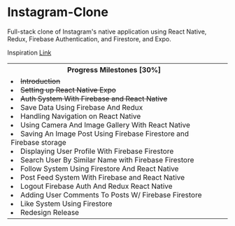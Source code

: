 # Instagram-Clone

Full-stack clone of Instagram's native application using React Native, Redux, Firebase Authentication, and Firestore, and Expo.

Inspiration
<a href="https://www.youtube.com/watch?v=1hPgQWbWmEk&t=3843s&ab_channel=freeCodeCamp.org">Link</a>
<!--
Progess Milestones [In-Progress]
  (0:00:00) Introduction
  (0:02:28) Setting up React Native Expo
  (0:16:34) Auth System With Firebase and React Native
  (0:56:33) Save Data Using Firebase And Redux
  (1:29:05) Handling Navigation on React Native
  (1:49:43) Using Camera And Image Gallery With React Native
  (2:12:57) Saving An Image Post Using Firebase Firestore and Firebase storage
  (2:42:38) Displaying User Profile With Firebase Firestore
  (3:11:57) Search User By Similar Name with Firebase Firestore
  (3:36:00) Follow System Using Firestore And React Native
  (3:55:42) Post Feed System With Firebase and React Native
  (4:27:48) Logout Firebase Auth And Redux React Native
  (4:35:24) Adding User Comments To Posts W/ Firebase Firestore
  (5:14:00) Like System Using Firestore
  (5:47:25) Redesign Release
-->
<table>
  <tr>
    <th id="demo">Progress Milestones [30%]</th>
    <th></th>
  </tr>
  <tr>
    <ul>
      <td>
        <li style="text-decoration: line-through;">Introduction</li>
        <li style="text-decoration: line-through;">Setting up React Native Expo</li>
        <li style="text-decoration: line-through;">Auth System With Firebase and React Native</li>
        <li>Save Data Using Firebase And Redux</li>
        <li>Handling Navigation on React Native</li>
        <li>Using Camera And Image Gallery With React Native</li>
        <li>Saving An Image Post Using Firebase Firestore and Firebase storage</li>
        <li>Displaying User Profile With Firebase Firestore</li>
        <li>Search User By Similar Name with Firebase Firestore</li>
        <li>Follow System Using Firestore And React Native</li>
        <li>Post Feed System With Firebase and React Native</li>
        <li>Logout Firebase Auth And Redux React Native</li>
        <li>Adding User Comments To Posts W/ Firebase Firestore</li>
        <li>Like System Using Firestore</li>
      <li>Redesign Release</li>
      </td>
    </ul>
  </tr>
</table>

</body>
</html>
